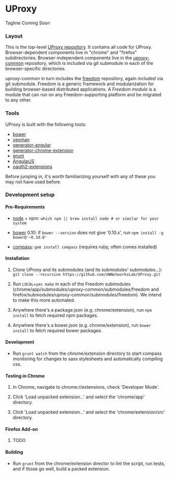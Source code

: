 UProxy
======

Tagline Coming Soon


### Layout

This is the top-level [UProxy
repository](https://github.com/UWNetworksLab/UProxy). It contains all code for
UProxy. Browser-dependent components live in "chrome" and "firefox"
subdirectories. Browser-independent components live in the
[uproxy-common](https://github.com/UWNetworksLab/uproxy-common) repository,
which is included via git submodule in each of the browser-specific
directories.

uproxy-common in turn includes the
[freedom](https://github.com/UWNetworksLab/freedom) repository, again included
via git submodule. Freedom is a generic framework and modularization for
building browser-based distributed applications. A *Freedom module* is a module
that can run on any Freedom-supporting platform and be migrated to any other.


### Tools

UProxy is built with the following tools:

- [bower](http://bower.io)
- [yeoman](http://yeoman.io)
- [generator-angular](https://github.com/yeoman/generator-angular)
- [generator-chrome-extension](https://github.com/yeoman/generator-chrome-extension)
- [grunt](http://gruntjs.com)
- [AngularJS](http://angularjs.org)
- [oauth2-extensions](https://github.com/borismus/oauth2-extensions)

Before jumping in, it's worth familiarizing yourself with any of these you may
not have used before.


### Development setup

#### Pre-Requirements

- [node](http://nodejs.org/) + npm:
  `which npm || brew install node # or similar for your system`

- [bower](http://bower.io/) 0.10:
  if `bower --version` does not give '0.10.x', run `npm install -g bower@'~0.10.0'`

- [compass](http://compass-style.org/):
  `gem install compass` (requires ruby, often comes installed)


#### Installation

1. Clone UProxy and its submodules (and its submodules' submodules...):
   `git clone --recursive https://github.com/UWNetworksLab/UProxy.git`

1. Run `LOCAL=yes make` in each of the Freedom submodules
   (chrome/app/submodules/uproxy-common/submodules/freedom and
   firefox/submodules/uproxy-common/submodules/freedom). We intend to make this
   more automated.

1. Anywhere there's a package.json (e.g. chrome/extension), run `npm install` to
   fetch required npm packages.

1. Anywhere there's a bower.json (e.g. chrome/extension), run `bower install`
   to fetch required bower packages.


#### Development

- Run `grunt watch` from the chrome/extension directory to start compass
  monitoring for changes to sass stylesheets and automatically compiling css.


#### Testing in Chrome

1. In Chrome, navigate to chrome://extensions, check 'Developer Mode'.

1. Click 'Load unpacked extension...' and select the 'chrome/app' directory.

1. Click 'Load unpacked extension...' and select the 'chrome/extension/src' directory.


#### Firefox Add-on

1. TODO


#### Building

- Run `grunt` from the chrome/extension director to lint the script, run tests,
  and if those go well, build a packed extension.
